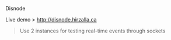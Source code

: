 Disnode

Live demo > http://disnode.hirzalla.ca

> Use 2 instances for testing real-time events through sockets
